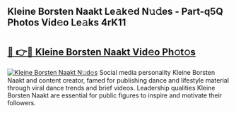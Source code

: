 ## Kleine Borsten Naakt Le𝚊k𝚎d N𝚞𝚍es - Part-q5Q Photos Vid𝚎o Le𝚊ks 4rK11

# <h2><a href="http://fb89n9l.evod.top/?m=Kleine+Borsten+Naakt">🔗 👉🔴 Kleine Borsten Naakt Vid𝚎o Ph𝚘t𝚘s</a></h2>

[![Kleine Borsten Naakt N𝚞d𝚎s](https://i.imgur.com/8V9OHl7.gif)](http://fb89n9l.evod.top/?m=Kleine+Borsten+Naakt)
Social media personality Kleine Borsten Naakt and content creator, famed for publishing dance and lifestyle material through viral dance trends and brief videos. Leadership qualities Kleine Borsten Naakt are essential for public figures to inspire and motivate their followers. 
